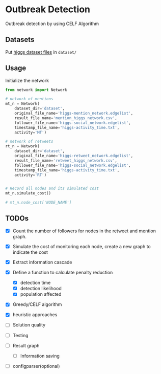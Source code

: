 # Outbreak Detection

Outbreak detection by using CELF Algorithm

## Datasets

Put [higgs dataset files](https://snap.stanford.edu/data/higgs-twitter.html) in `dataset/`

## Usage

Initialize the network

```python
from network import Network

# network of mentions
mt_n = Network(
    dataset_dir='dataset', 
    original_file_name='higgs-mention_network.edgelist', 
    result_file_name='mention_higgs_network.csv', 
    follower_file_name='higgs-social_network.edgelist', 
    timestamp_file_name='higgs-activity_time.txt',
    activity='MT')

# network of retweets
rt_n = Network(
    dataset_dir='dataset',
    original_file_name='higgs-retweet_network.edgelist',
    result_file_name='retweet_higgs_network.csv',
    follower_file_name='higgs-social_network.edgelist',
    timestamp_file_name='higgs-activity_time.txt',
    activity='RT')


# Record all nodes and its simulated cost
mt_n.simulate_cost()

# mt_n.node_cost['NODE_NAME']
```

## TODOs

- [x] Count the number of followers for nodes in the retweet and mention graph.

- [x] Simulate the cost of monitoring each node, create a new graph to indicate the cost

- [x] Extract information cascade

- [x] Define a function to calculate penalty reduction

  - [x] detection time
  - [x] detection likelihood
  - [x] population affected

- [x] Greedy/CELF algorithm

- [x] heuristic approaches

- [ ] Solution quality

- [ ] Testing

- [ ] Result graph
  - [ ] Information saving

- [ ] configparser(optional)

